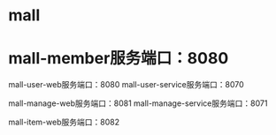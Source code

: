 # mall
# mall-member服务端口：8080

mall-user-web服务端口：8080
mall-user-service服务端口：8070


mall-manage-web服务端口：8081
mall-manage-service服务端口：8071

mall-item-web服务端口：8082


